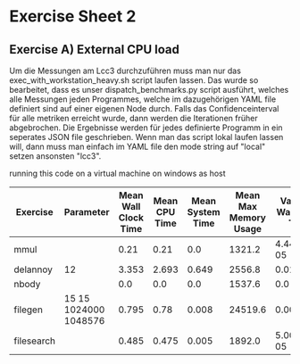 # Exercise Sheet 2

## Exercise A) External CPU load

Um die Messungen am Lcc3 durchzuführen muss man nur das exec_with_workstation_heavy.sh script laufen lassen. Das wurde so bearbeitet, dass es unser dispatch_benchmarks.py script ausführt, welches alle Messungen jeden Programmes, welche im dazugehörigen YAML file definiert sind auf einer eigenen Node durch.
Falls das Confidenceinterval für alle metriken erreicht wurde, dann werden die Iterationen früher abgebrochen. Die Ergebnisse werden für jedes definierte Programm in ein seperates JSON file geschrieben. Wenn man das script lokal laufen lassen will, dann muss man einfach im YAML file den mode string auf "local" setzen ansonsten "lcc3".

running this code on a virtual machine on windows as host

| Exercise | Parameter | Mean Wall Clock Time | Mean CPU Time | Mean System Time | Mean Max Memory Usage | Variance Wall Clock Time | Variance CPU Time | Variance System Time | Variance Max Memory Usage |
|----------|-----------|----------------------|---------------|------------------|-----------------------|--------------------------|-------------------|----------------------|---------------------------|
| mmul     |           | 0.21| 0.21| 0.0| 1321.2| 4.4444e-05| 4.4444e-05| 0.0| 1959.2889|
| delannoy | 12| 3.353| 2.693| 0.649| 2556.8| 0.0102| 0.139| 0.157| 1467.7333|
| nbody    |   | 0.0| 0.0| 0.0| 1537.6| 0.0| 0.0| 0.0| 5988.2667|
| filegen  | 15 15 1024000 1048576 | 0.795 | 0.78 | 0.008 | 24519.6 | 0.0006056 | 0.0008444 | 4.0000e-05 | 1164.2667 |
| filesearch |  | 0.485| 0.475| 0.005| 1892.0| 5.0000e-05| 5.0000e-05| 5.0000e-05| 0.0|


